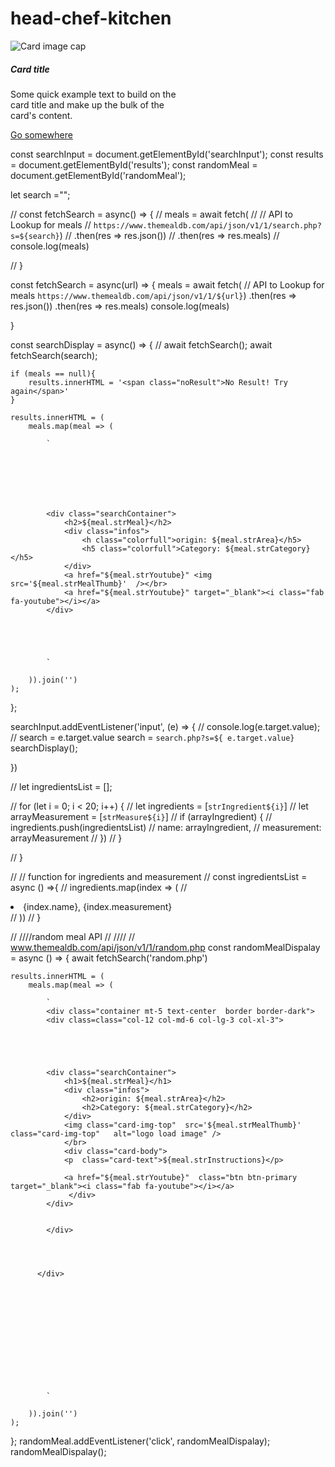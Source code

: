 # head-chef-kitchen



<div class="card" style="width: 18rem;">
  <img class="card-img-top" src="..." alt="Card image cap">
  <div class="card-body">
    <h5 class="card-title">Card title</h5>
    <p class="card-text">Some quick example text to build on the card title and make up the bulk of the card's content.</p>
    <a href="#" class="btn btn-primary">Go somewhere</a>
  </div>
</div>




const searchInput = document.getElementById('searchInput');
const results = document.getElementById('results');
const randomMeal = document.getElementById('randomMeal');

let search ="";

// const fetchSearch = async() => {
//     meals = await fetch(
//         // API to Lookup for meals
//        `https://www.themealdb.com/api/json/v1/1/search.php?s=${search}`)
//        .then(res => res.json())
//        .then(res => res.meals)
//        console.log(meals)

    
// }


const fetchSearch = async(url) => {
    meals = await fetch(
        // API to Lookup for meals
       `https://www.themealdb.com/api/json/v1/1/${url}`)
       .then(res => res.json())
       .then(res => res.meals)
       console.log(meals)

    
}


const searchDisplay = async() => {
    // await fetchSearch();
    await fetchSearch(search);
    
    if (meals == null){
        results.innerHTML = '<span class="noResult">No Result! Try again</span>'
    }

    results.innerHTML = (
        meals.map(meal => (
            
            `
 



            
            

            <div class="searchContainer">
                <h2>${meal.strMeal}</h2>
                <div class="infos">
                    <h class="colorfull">origin: ${meal.strArea}</h5>
                    <h5 class="colorfull">Category: ${meal.strCategory}</h5>
                </div>
                <a href="${meal.strYoutube}" <img src='${meal.strMealThumb}'  /></br>
                <a href="${meal.strYoutube}" target="_blank"><i class="fab fa-youtube"></i></a>
            </div>


          
            
           
            `

        )).join('')
    );

};


searchInput.addEventListener('input', (e) => {
    // console.log(e.target.value);
    // search = e.target.value
    search = `search.php?s=${ e.target.value}`
    searchDisplay();

})


// let ingredientsList = [];

// for (let i = 0; i < 20; i++) {
//   let ingredients = [`strIngredient${i}`]
//   let arrayMeasurement = [`strMeasure${i}`]
//   if (arrayIngredient) {
//     ingredients.push(ingredientsList)
//       name: arrayIngredient,
//       measurement: arrayMeasurement
//     })
//   }


// }

//   //  function for ingredients and measurement
//   const ingredientsList = async () =>{
//       ingredients.map(index => (
//     <li>{index.name}, {index.measurement}</li>
//   ))
//       }


// ////random meal API
// //// // www.themealdb.com/api/json/v1/1/random.php
const randomMealDispalay = async () => {
    await fetchSearch('random.php')

    results.innerHTML = (
        meals.map(meal => (

            `
            <div class="container mt-5 text-center  border border-dark">
            <div class=class="col-12 col-md-6 col-lg-3 col-xl-3">
           




            <div class="searchContainer">
                <h1>${meal.strMeal}</h1>
                <div class="infos">
                    <h2>origin: ${meal.strArea}</h2>
                    <h2>Category: ${meal.strCategory}</h2>
                </div>
                <img class="card-img-top"  src='${meal.strMealThumb}'   class="card-img-top"   alt="logo load image" />
                </br>
                <div class="card-body">
                <p  class="card-text">${meal.strInstructions}</p>
                
                <a href="${meal.strYoutube}"  class="btn btn-primary  target="_blank"><i class="fab fa-youtube"></i></a>
                 </div>
            </div>


            </div>


            

          </div>



          

            






           
            `

        )).join('')
    );


};
randomMeal.addEventListener('click', randomMealDispalay);
randomMealDispalay();


